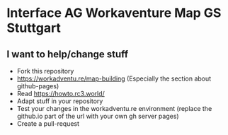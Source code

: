# Interface AG Workaventure Map GS Stuttgart

## I want to help/change stuff

- Fork this repository
- https://workadventu.re/map-building (Especially the section about github-pages)
- Read https://howto.rc3.world/
- Adapt stuff in your repository
- Test your changes in the workadventu.re environment (replace the github.io part of the url with your own gh server pages)
- Create a pull-request
